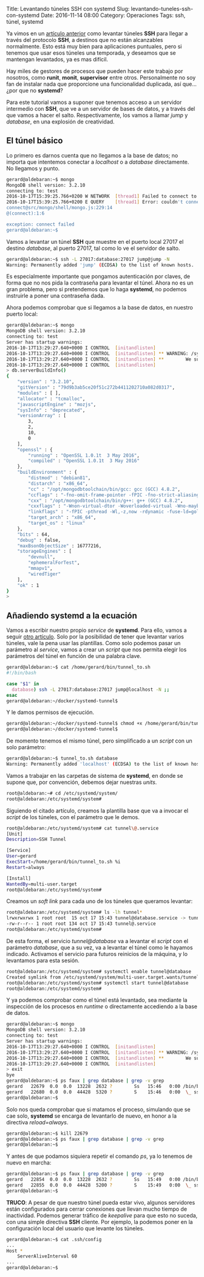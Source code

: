 Title: Levantando túneles SSH con systemd
Slug: levantando-tuneles-ssh-con-systemd
Date: 2016-11-14 08:00
Category: Operaciones
Tags: ssh, túnel, systemd


Ya vimos en un [artículo anterior]({filename}/articles/creando-tuneles-con-ssh.md) como levantar túneles **SSH** para llegar a través del protocolo **SSH**, a destinos que no están alcanzables normalmente. Esto está muy bien para aplicaciones puntuales, pero si tenemos que usar esos túneles una temporada, y deseamos que se mantengan levantados, ya es mas difícil.

Hay miles de gestores de procesos que pueden hacer este trabajo por nosotros, como **runit**, **monit**, **supervisor** entre otros. Personalmente no soy fan de instalar nada que proporcione una funcionalidad duplicada, así que... ¿por que no **systemd**?

Para este tutorial vamos a suponer que tenemos acceso a un servidor intermedio con **SSH**, que ve a un servidor de bases de datos, y a través del que vamos a hacer el salto. Respectivamente, los vamos a llamar *jump* y *database*, en una explosión de creatividad.

## El túnel básico

Lo primero es darnos cuenta que no llegamos a la base de datos; no importa que intentemos conectar a *localhost* o a *database* directamente. No llegamos y punto.

```bash
gerard@aldebaran:~$ mongo
MongoDB shell version: 3.2.10
connecting to: test
2016-10-17T15:39:25.766+0200 W NETWORK  [thread1] Failed to connect to 127.0.0.1:27017, reason: errno:111 Connection refused
2016-10-17T15:39:25.766+0200 E QUERY    [thread1] Error: couldn't connect to server 127.0.0.1:27017, connection attempt failed :
connect@src/mongo/shell/mongo.js:229:14
@(connect):1:6

exception: connect failed
gerard@aldebaran:~$ 
```

Vamos a levantar un túnel **SSH** que muestre en el puerto local 27017 el destino *database*, al puerto 27017, tal como lo ve el servidor de salto.

```bash
gerard@aldebaran:~$ ssh -L 27017:database:27017 jump@jump -N
Warning: Permanently added 'jump' (ECDSA) to the list of known hosts.
```

Es especialmente importante que pongamos autenticación por claves, de forma que no nos pida la contraseña para levantar el túnel. Ahora no es un gran problema, pero si pretendemos que lo haga **systemd**, no podemos instruirle a poner una contraseña dada.

Ahora podemos comprobar que si llegamos a la base de datos, en nuestro puerto local:

```bash
gerard@aldebaran:~$ mongo
MongoDB shell version: 3.2.10
connecting to: test
Server has startup warnings: 
2016-10-17T13:29:27.640+0000 I CONTROL  [initandlisten] 
2016-10-17T13:29:27.640+0000 I CONTROL  [initandlisten] ** WARNING: /sys/kernel/mm/transparent_hugepage/defrag is 'always'.
2016-10-17T13:29:27.640+0000 I CONTROL  [initandlisten] **        We suggest setting it to 'never'
2016-10-17T13:29:27.640+0000 I CONTROL  [initandlisten] 
> db.serverBuildInfo()
{
	"version" : "3.2.10",
	"gitVersion" : "79d9b3ab5ce20f51c272b4411202710a082d0317",
	"modules" : [ ],
	"allocator" : "tcmalloc",
	"javascriptEngine" : "mozjs",
	"sysInfo" : "deprecated",
	"versionArray" : [
		3,
		2,
		10,
		0
	],
	"openssl" : {
		"running" : "OpenSSL 1.0.1t  3 May 2016",
		"compiled" : "OpenSSL 1.0.1t  3 May 2016"
	},
	"buildEnvironment" : {
		"distmod" : "debian81",
		"distarch" : "x86_64",
		"cc" : "/opt/mongodbtoolchain/bin/gcc: gcc (GCC) 4.8.2",
		"ccflags" : "-fno-omit-frame-pointer -fPIC -fno-strict-aliasing -ggdb -pthread -Wall -Wsign-compare -Wno-unknown-pragmas -Winvalid-pch -Werror -O2 -Wno-unused-local-typedefs -Wno-unused-function -Wno-deprecated-declarations -Wno-unused-but-set-variable -Wno-missing-braces -fno-builtin-memcmp",
		"cxx" : "/opt/mongodbtoolchain/bin/g++: g++ (GCC) 4.8.2",
		"cxxflags" : "-Wnon-virtual-dtor -Woverloaded-virtual -Wno-maybe-uninitialized -std=c++11",
		"linkflags" : "-fPIC -pthread -Wl,-z,now -rdynamic -fuse-ld=gold -Wl,-z,noexecstack -Wl,--warn-execstack",
		"target_arch" : "x86_64",
		"target_os" : "linux"
	},
	"bits" : 64,
	"debug" : false,
	"maxBsonObjectSize" : 16777216,
	"storageEngines" : [
		"devnull",
		"ephemeralForTest",
		"mmapv1",
		"wiredTiger"
	],
	"ok" : 1
}
> 
```

## Añadiendo systemd a la ecuación

Vamos a escribir nuestro propio *service* de **systemd**. Para ello, vamos a seguir [otro artículo]({filename}/articles/escribiendo-units-en-systemd.md). Solo por la posibilidad de tener que levantar varios túneles, vale la pena usar las plantillas. Como solo podemos pasar un parámetro al *service*, vamos a crear un *script* que nos permita elegir los parámetros del túnel en función de una palabra clave.

```bash
gerard@aldebaran:~$ cat /home/gerard/bin/tunnel_to.sh 
#!/bin/bash

case "$1" in
  database) ssh -L 27017:database:27017 jump@localhost -N ;;
esac
gerard@aldebaran:~/docker/systemd-tunnel$ 
```

Y le damos permisos de ejecución.

```bash
gerard@aldebaran:~/docker/systemd-tunnel$ chmod +x /home/gerard/bin/tunnel_to.sh 
gerard@aldebaran:~/docker/systemd-tunnel$ 
```

De momento tenemos el mismo túnel, pero simplificado a un *script* con un solo parámetro:

```bash
gerard@aldebaran:~$ tunnel_to.sh database
Warning: Permanently added 'localhost' (ECDSA) to the list of known hosts.
```

Vamos a trabajar en las carpetas de sistema de **systemd**, en donde se supone que, por convención, debemos dejar nuestras *units*.

```bash
root@aldebaran:~# cd /etc/systemd/system/
root@aldebaran:/etc/systemd/system# 
```

Siguiendo el citado artículo, creamos la plantilla base que va a invocar el *script* de los túneles, con el parámetro que le demos.

```bash
root@aldebaran:/etc/systemd/system# cat tunnel\@.service 
[Unit]
Description=SSH Tunnel

[Service]
User=gerard
ExecStart=/home/gerard/bin/tunnel_to.sh %i
Restart=always

[Install]
WantedBy=multi-user.target
root@aldebaran:/etc/systemd/system# 
```

Creamos un *soft link* para cada uno de los túneles que queramos levantar:

```bash
root@aldebaran:/etc/systemd/system# ls -lh tunnel*
lrwxrwxrwx 1 root root  15 oct 17 15:43 tunnel@database.service -> tunnel@.service
-rw-r--r-- 1 root root 134 oct 17 15:43 tunnel@.service
root@aldebaran:/etc/systemd/system# 
```

De esta forma, el servicio *tunnel@database* va a levantar el *script* con el parámetro *database*, que a su vez, va a levantar el túnel como le hayamos indicado. Activamos el servicio para futuros reinicios de la máquina, y lo levantamos para esta sesión.

```bash
root@aldebaran:/etc/systemd/system# systemctl enable tunnel@database
Created symlink from /etc/systemd/system/multi-user.target.wants/tunnel@database.service to /etc/systemd/system/tunnel@.service.
root@aldebaran:/etc/systemd/system# systemctl start tunnel@database
root@aldebaran:/etc/systemd/system# 
```

Y ya podemos comprobar como el túnel está levantado, sea mediante la inspección de los procesos en *runtime* o directamente accediendo a la base de datos.

```bash
gerard@aldebaran:~$ mongo
MongoDB shell version: 3.2.10
connecting to: test
Server has startup warnings: 
2016-10-17T13:29:27.640+0000 I CONTROL  [initandlisten] 
2016-10-17T13:29:27.640+0000 I CONTROL  [initandlisten] ** WARNING: /sys/kernel/mm/transparent_hugepage/defrag is 'always'.
2016-10-17T13:29:27.640+0000 I CONTROL  [initandlisten] **        We suggest setting it to 'never'
2016-10-17T13:29:27.640+0000 I CONTROL  [initandlisten] 
> exit
bye
gerard@aldebaran:~$ ps faux | grep database | grep -v grep
gerard   22679  0.0  0.0  13228  2632 ?        Ss   15:46   0:00 /bin/bash /home/gerard/bin/tunnel_to.sh database
gerard   22680  0.0  0.0  44428  5320 ?        S    15:46   0:00  \_ ssh -L 27017:database:27017 jump@localhost -N
gerard@aldebaran:~$ 
```

Solo nos queda comprobar que si matamos el proceso, simulando que se cae solo, **systemd** se encarga de levantarlo de nuevo, en honor a la directiva *reload=always*.

```bash
gerard@aldebaran:~$ kill 22679
gerard@aldebaran:~$ ps faux | grep database | grep -v grep
gerard@aldebaran:~$ 
```

Y antes de que podamos siquiera repetir el comando *ps*, ya lo tenemos de nuevo en marcha:

```bash
gerard@aldebaran:~$ ps faux | grep database | grep -v grep
gerard   22854  0.0  0.0  13228  2632 ?        Ss   15:49   0:00 /bin/bash /home/gerard/bin/tunnel_to.sh database
gerard   22855  0.0  0.0  44428  5200 ?        S    15:49   0:00  \_ ssh -L 27017:database:27017 jump@localhost -N
gerard@aldebaran:~$ 
```

**TRUCO**: A pesar de que nuestro túnel pueda estar vivo, algunos servidores están configurados para cerrar conexiones que llevan mucho tiempo de inactividad. Podemos generar tráfico de *keepalive* para que esto no suceda, con una simple directiva **SSH** cliente. Por ejemplo, la podemos poner en la configuración local del usuario que levante los túneles.

```bash
gerard@aldebaran:~$ cat .ssh/config 
...
Host *
	ServerAliveInterval 60
...
gerard@aldebaran:~$ 
```
